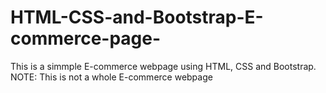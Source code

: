 # HTML-CSS-and-Bootstrap-E-commerce-page-
This is a simmple E-commerce webpage using HTML, CSS and Bootstrap. NOTE: This is not a whole E-commerce webpage
